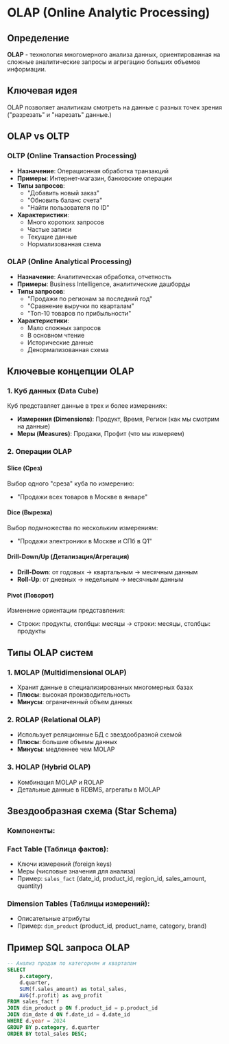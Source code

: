 # OLAP (Online Analytic Processing)

## Определение
**OLAP** - технология многомерного анализа данных, ориентированная на сложные аналитические запросы и агрегацию больших объемов информации.

## Ключевая идея
OLAP позволяет аналитикам смотреть на данные с разных точек зрения ("разрезать" и "нарезать" данные.)

## OLAP vs OLTP

### OLTP (Online Transaction Processing)
- **Назначение**: Операционная обработка транзакций
- **Примеры**: Интернет-магазин, банковские операции
- **Типы запросов**: 
  - "Добавить новый заказ"
  - "Обновить баланс счета"
  - "Найти пользователя по ID"
- **Характеристики**:
  - Много коротких запросов
  - Частые записи
  - Текущие данные
  - Нормализованная схема

### OLAP (Online Analytical Processing)
- **Назначение**: Аналитическая обработка, отчетность
- **Примеры**: Business Intelligence, аналитические дашборды
- **Типы запросов**:
  - "Продажи по регионам за последний год"
  - "Сравнение выручки по кварталам"
  - "Топ-10 товаров по прибыльности"
- **Характеристики**:
  - Мало сложных запросов
  - В основном чтение
  - Исторические данные
  - Денормализованная схема

## Ключевые концепции OLAP

### 1. Куб данных (Data Cube)

Куб представляет данные в трех и более измерениях:
- **Измерения (Dimensions)**: Продукт, Время, Регион (как мы смотрим на данные)
- **Меры (Measures)**: Продажи, Профит (что мы измеряем)

### 2. Операции OLAP

#### Slice (Срез)
Выбор одного "среза" куба по измерению:
- "Продажи всех товаров в Москве в январе"

#### Dice (Вырезка)
Выбор подмножества по нескольким измерениям:
- "Продажи электроники в Москве и СПб в Q1"

#### Drill-Down/Up (Детализация/Агрегация)
- **Drill-Down**: от годовых → квартальным → месячным данным
- **Roll-Up**: от дневных → недельным → месячным данным

#### Pivot (Поворот)
Изменение ориентации представления:
- Строки: продукты, столбцы: месяцы → строки: месяцы, столбцы: продукты

## Типы OLAP систем

### 1. MOLAP (Multidimensional OLAP)
- Хранит данные в специализированных многомерных базах
- **Плюсы**: высокая производительность
- **Минусы**: ограниченный объем данных

### 2. ROLAP (Relational OLAP)
- Использует реляционные БД с звездообразной схемой
- **Плюсы**: большие объемы данных
- **Минусы**: медленнее чем MOLAP

### 3. HOLAP (Hybrid OLAP)
- Комбинация MOLAP и ROLAP
- Детальные данные в RDBMS, агрегаты в MOLAP

## Звездообразная схема (Star Schema)

### Компоненты:

### Fact Table (Таблица фактов):
- Ключи измерений (foreign keys)
- Меры (числовые значения для анализа)
- Пример: `sales_fact` (date_id, product_id, region_id, sales_amount, quantity)

### Dimension Tables (Таблицы измерений):
- Описательные атрибуты
- Пример: `dim_product` (product_id, product_name, category, brand)

## Пример SQL запроса OLAP

```sql
-- Анализ продаж по категориям и кварталам
SELECT 
    p.category,
    d.quarter,
    SUM(f.sales_amount) as total_sales,
    AVG(f.profit) as avg_profit
FROM sales_fact f
JOIN dim_product p ON f.product_id = p.product_id
JOIN dim_date d ON f.date_id = d.date_id
WHERE d.year = 2024
GROUP BY p.category, d.quarter
ORDER BY total_sales DESC;
```